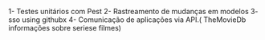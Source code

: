 1- Testes unitários com Pest
2- Rastreamento de mudanças em modelos
3- sso using githubx
4- Comunicação de aplicações via API.( TheMovieDb informações sobre seriese filmes) 